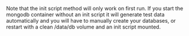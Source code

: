 Note that the init script method will only work on first run. If you start the mongodb container without an init script it will generate test data automatically and you will have to manually create your databases, or restart with a clean /data/db volume and an init script mounted.

